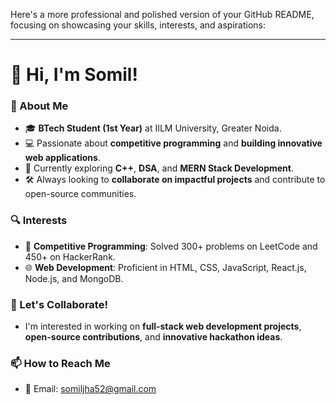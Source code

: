 Here's a more professional and polished version of your GitHub README, focusing on showcasing your skills, interests, and aspirations:  

---

# 👋 Hi, I'm Somil!  

### 🚀 About Me  
- 🎓 **BTech Student (1st Year)** at IILM University, Greater Noida.  
- 💻 Passionate about **competitive programming** and **building innovative web applications**.  
- 🌱 Currently exploring **C++**, **DSA**, and **MERN Stack Development**.  
- 🛠️ Always looking to **collaborate on impactful projects** and contribute to open-source communities.  

### 🔍 Interests  
- 🔢 **Competitive Programming**: Solved 300+ problems on LeetCode and 450+ on HackerRank.  
- 🌐 **Web Development**: Proficient in HTML, CSS, JavaScript, React.js, Node.js, and MongoDB.  

### 💼 Let's Collaborate!  
- I'm interested in working on **full-stack web development projects**, **open-source contributions**, and **innovative hackathon ideas**.  

### 📫 How to Reach Me  
- 📧 Email: [somiljha52@gmail.com](mailto:somiljha52@google.com)  

<!---
somil981/somil981 is a ✨ special ✨ repository because its `README.md` (this file) appears on your GitHub profile.
You can click the Preview link to take a look at your changes.
--->

